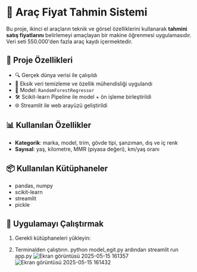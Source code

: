 # 🚗 Araç Fiyat Tahmin Sistemi

Bu proje, ikinci el araçların teknik ve görsel özelliklerini kullanarak **tahmini satış fiyatlarını** belirlemeyi amaçlayan bir makine öğrenmesi uygulamasıdır. Veri seti 550.000'den fazla araç kaydı içermektedir.

## 📌 Proje Özellikleri

- 🔍 Gerçek dünya verisi ile çalışıldı
- 🧹 Eksik veri temizleme ve özellik mühendisliği uygulandı
- 🧠 Model: `RandomForestRegressor`
- 🛠️ Scikit-learn Pipeline ile model + ön işleme birleştirildi
- 🌐 Streamlit ile web arayüzü geliştirildi

## 📊 Kullanılan Özellikler

- **Kategorik**: marka, model, trim, gövde tipi, şanzıman, dış ve iç renk
- **Sayısal**: yaş, kilometre, MMR (piyasa değeri), km/yaş oranı

## 📦 Kullanılan Kütüphaneler

- pandas, numpy
- scikit-learn
- streamlit
- pickle

## 🚀 Uygulamayı Çalıştırmak

1. Gerekli kütüphaneleri yükleyin:

2. Terminalden çalıştırın.
python model_egit.py
ardından
streamlit run app.py
![Ekran görüntüsü 2025-05-15 161357](https://github.com/user-attachments/assets/a6e5ccf4-4a7e-495d-8f2e-0563f64ff0b1)
![Ekran görüntüsü 2025-05-15 161432](https://github.com/user-attachments/assets/6bcc3450-d2f2-4dc7-88b3-fd8e01014b7c)


